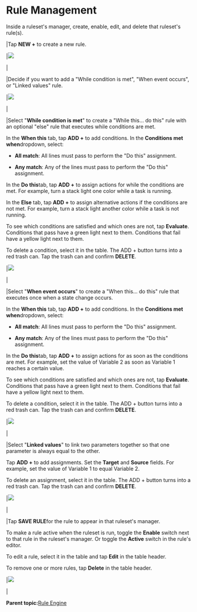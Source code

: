 # Rule Management

Inside a ruleset's manager, create, enable, edit, and delete that ruleset's rule\(s\).

|Tap **NEW +** to create a new rule.

|![](../../../_Media/ForgeOS-5-x/Rule-Manager-App-5-x/rule-manager-process-empty-5x.png)

|

|Decide if you want to add a "While condition is met", "When event occurs", or "Linked values" rule.

|![](../../../_Media/ForgeOS-5-x/Rule-Manager-App-5-x/rule-manager-new-rule-5x.png)

|

|Select "**While condition is met**" to create a "While this... do this" rule with an optional "else" rule that executes while conditions are met.

In the **When this** tab, tap **ADD +** to add conditions. In the **Conditions met when**dropdown, select:

-   **All match**: All lines must pass to perform the "Do this" assignment.

-   **Any match**: Any of the lines must pass to perform the "Do this" assignment.


In the **Do this**tab, tap **ADD +** to assign actions for while the conditions are met. For example, turn a stack light one color while a task is running.

In the **Else** tab, tap **ADD +** to assign alternative actions if the conditions are not met. For example, turn a stack light another color while a task is not running.

To see which conditions are satisfied and which ones are not, tap **Evaluate**. Conditions that pass have a green light next to them. Conditions that fail have a yellow light next to them.

To delete a condition, select it in the table. The ADD + button turns into a red trash can. Tap the trash can and confirm **DELETE**.

|![](../../../_Media/ForgeOS-5-x/Rule-Manager-App-5-x/rule-manager-while-conditions-met-5x.png)

|

|Select "**When event occurs**" to create a "When this... do this" rule that executes once when a state change occurs.

In the **When this** tab, tap **ADD +** to add conditions. In the **Conditions met when**dropdown, select:

-   **All match**: All lines must pass to perform the "Do this" assignment.

-   **Any match**: Any of the lines must pass to perform the "Do this" assignment.


In the **Do this**tab, tap **ADD +** to assign actions for as soon as the conditions are met. For example, set the value of Variable 2 as soon as Variable 1 reaches a certain value.

To see which conditions are satisfied and which ones are not, tap **Evaluate**. Conditions that pass have a green light next to them. Conditions that fail have a yellow light next to them.

To delete a condition, select it in the table. The ADD + button turns into a red trash can. Tap the trash can and confirm **DELETE**.

|![](../../../_Media/ForgeOS-5-x/Rule-Manager-App-5-x/rule-manager-when-event-occurs-5x.png)

|

|Select "**Linked values**" to link two parameters together so that one parameter is always equal to the other.

Tap **ADD +** to add assignments. Set the **Target** and **Source** fields. For example, set the value of Variable 1 to equal Variable 2.

To delete an assignment, select it in the table. The ADD + button turns into a red trash can. Tap the trash can and confirm **DELETE**.

|![](../../../_Media/ForgeOS-5-x/Rule-Manager-App-5-x/rule-manager-link-values-5x.png)

|

|Tap **SAVE RULE**for the rule to appear in that ruleset's manager.

To make a rule active when the ruleset is run, toggle the **Enable** switch next to that rule in the ruleset's manager. Or toggle the **Active** switch in the rule's editor.

To edit a rule, select it in the table and tap **Edit** in the table header.

To remove one or more rules, tap **Delete** in the table header.

|![](../../../_Media/ForgeOS-5-x/Rule-Manager-App-5-x/rule-manager-delete-rule-5x.png)

|

**Parent topic:**[Rule Engine](../Rule-Manager/Rule_Manager.md)

